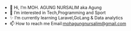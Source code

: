 - 👋 Hi, I’m MOH. AGUNG NURSALIM aka Agung
- 👀 I’m interested in Tech,Programming and Sport
- ✨  I’m currently learning Laravel,GoLang & Data analytics
- 📫 How to reach me Email:mohagungnursalim@gmail.com

<!---
mohagungnursalim/mohagungnursalim is a ✨ special ✨ repository because its `README.md` (this file) appears on your GitHub profile.
You can click the Preview link to take a look at your changes.
--->
